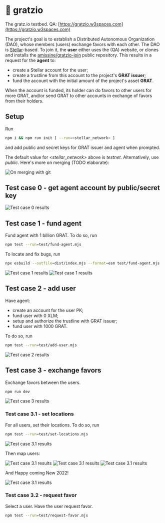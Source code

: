 # 👷 gratzio
The gratz.io testbed. QA: [https://gratzio.w3spaces.com](https://gratzio.w3spaces.com)

The project's goal is to establish a Distributed Autonomous Organization (DAO), whose members (users) exchange favors with each other. The DAO is [Stellar](https://stellar.org/)-based. To join it, the **user** either uses the (QA) website, or clones and installs the [amissine/gratzio-join](https://github.com/amissine/gratzio-join) public repository. This results in a request for the **agent** to:

- create a Stellar account for the user;
- create a trustline from this account to the project's **GRAT issuer**;
- fund the account with the initial amount of the project's asset **GRAT**.

When the account is funded, its holder can do favors to other users for more GRAT, and/or send GRAT to other accounts in exchange of favors from their holders.

## Setup

Run

```bash
npm i && npm run init [ --run=<stellar_network> ]
```

and add public and secret keys for GRAT issuer and agent when prompted. 

The default value for *\<stellar_network\>* above is *testnet*. Alternatively, use *public*. Here's more on merging (TODO elaborate):

![On merging with git](./gitmerge.png "From old files")

## Test case 0 - get agent account by public/secret key

![Test case 0 results](./account.test.png "Shoot 3")

## Test case 1 - fund agent

Fund agent with 1 billion GRAT. To do so, run

```bash
npm test --run=test/fund-agent.mjs
```

To locate and fix bugs, run

```bash
npx esbuild --outfile=dist/index.mjs --format=esm test/fund-agent.mjs
```

![Test case 1 results](./fund-agent-1.test.png "Shoot 1")
![Test case 1 results](./fund-agent-2.test.png "Shoot 1")

## Test case 2 - add user

Have agent:

- create an account for the user PK;
- fund user with 0 XLM;
- setup and authorize the trustline with GRAT issuer;
- fund user with 1000 GRAT.

To do so, run

```bash
npm test --run=test/add-user.mjs
```

![Test case 2 results](./add-user.test.png "Shoot 1")

## Test case 3 - exchange favors

Exchange favors between the users.

```bash
npm run dev 
```

![Test case 3 results](./exchange-favors.test.png "Shoot 1")

### Test case 3.1 - set locations

For all users, set their locations. To do so, run

```bash
npm test --run=test/set-locations.mjs
```

![Test case 3.1 results](./set-9-locations.test.png "Shoot 1")

Then map users:

![Test case 3.1 results](./get-9-locations-1.test.png "Shoot 1")
![Test case 3.1 results](./get-9-locations-2.test.png "Shoot 1")
![Test case 3.1 results](./map-9-locations.test.png "Shoot 1")

And Happy coming New 2022!

![Test case 3.1 results](./add-saskatoon.test.png "Shoot 1")

### Test case 3.2 - request favor

Select a user. Have the user request favor.

```bash
npm test --run=test/request-favor.mjs
```

